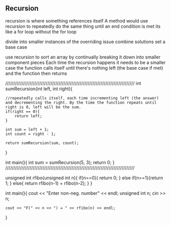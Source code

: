 ## Recursion

recursion is where something references itself
A method would use recursion to repeatedly do the same thing until an end condition is met
	its like a for loop without the for loop

divide into smaller instances of the overriding issue
combine solutions
set a base case

use recursion to sort an array by continually breaking it down into smaller component pieces
Each time the recursion happens it needs to be a smaller case
	the function calls itself until there's nothing left (the base case if met) and the function then returns

////////////////////////////////////////////////////////////////////////////////
int sumRecursion(int left, int right){

	//repeatedly calls itself, each time incrementing left (the answer) and decrementing the right. By the time the function repeats until right is 0, left will be the sum.
	if(right == 0){
		return left;
	}

	int sum = left + 1;
	int count = right - 1;

	return sumRecursion(sum, count);
}

int main(){
	int sum = sumRecursion(5, 3);
	return 0;
}
////////////////////////////////////////////////////////////////////////////////

unsigned int rfibo(unsigned int n){
	if(n==0){ return 0; }
	else if(n==1){return 1; }
	else{
		return rfibo(n-1) + rfibo(n-2);
	}
}

int main(){
	cout << "Enter non-neg. number" << endl;
	unsigned int n;
	cin >> n;

	cout << "F(" << n << ") = " << rfibo(n) << endl;
}
